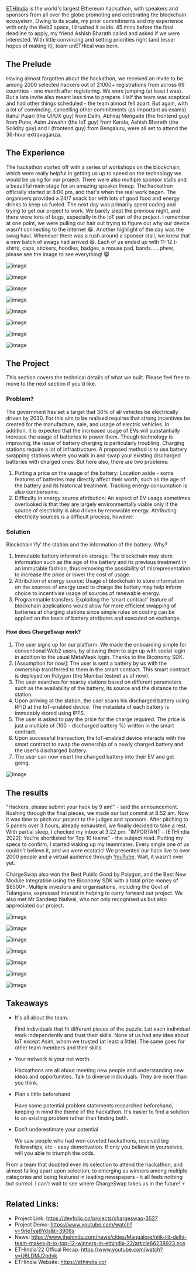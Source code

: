[ETHIndia](https://ethindia.co/index) is the world's largest Ethereum hackathon, with speakers and sponsors from all over the globe promoting and celebrating the blockchain ecosystem. Owing to its scale, my prior commitments and my experience with only the Web2 space, I brushed it aside. 45 mins before the final deadline to apply, my friend Ashish Bharath called and asked if we were interested. With little convincing and setting priorities right (and lesser hopes of making it), team unETHical was born. 

## The Prelude

Having almost forgotten about the hackathon, we received an invite to be among 2000 selected hackers out of 21000+ registrations from across 69 countries - one month after registering. We were jumping (at least I was). But a late invite also meant less time to prepare. Half the team was sceptical and had other things scheduled - the team almost fell apart. But again, with a lot of convincing, cancelling other commitments (as important as exams) Rahul Pujari (the UI/UX guy) from Delhi, Abhiraj Mengade (the frontend guy) from Pune, Asim Jawahir (the IoT guy) from Kerala, Ashish Bharath (the Solidity guy) and I (frontend guy) from Bengaluru, were all set to attend the 36-hour extravaganza. 

## The Experience

The hackathon started off with a series of workshops on the blockchain, which were really helpful in getting us up to speed on the technology we would be using for our project. There were also multiple sponsor stalls and a beautiful main stage for an amazing speaker lineup. 
The hackathon officially started at 8:00 pm, and that's when the real work began. The organisers provided a 24/7 snack bar with lots of good food and energy drinks to keep us fueled.
The next day was primarily spent coding and trying to get our project to work. We barely slept the previous night, and there were tons of bugs, especially in the IoT part of the project. I remember at one point, we were pulling our hair out trying to figure out why our device wasn't connecting to the internet 😂. 
Another highlight of the day was the swag haul. Whenever there was a rush around a sponsor stall, we knew that a new batch of swags had arrived 😆. Each of us ended up with 11-12 t-shirts, caps, stickers, hoodies, badges, a mouse pad, bands……phew, please see the image to see everything! 😸

![image](https://github.com/WebClub-NITK/wec-nitk-website/assets/97223188/588a50a8-6245-4498-a6d6-28a4592b897f)

![image](https://github.com/WebClub-NITK/wec-nitk-website/assets/97223188/e0224054-0f02-4161-8d39-e9204c6c0e97)

![image](https://github.com/WebClub-NITK/wec-nitk-website/assets/97223188/a39f68d0-54bf-4897-84ae-e1c777f18d6f)

![image](https://github.com/WebClub-NITK/wec-nitk-website/assets/97223188/03ca038b-ddfc-44ee-8d77-eafdbcbd2280)

![image](https://github.com/WebClub-NITK/wec-nitk-website/assets/97223188/60eee8c6-d979-4e07-b9e5-ae42ec01d6f0)

![image](https://github.com/WebClub-NITK/wec-nitk-website/assets/97223188/c701b5a0-2aff-4125-84f1-e80e7f03b6c5)

![image](https://github.com/WebClub-NITK/wec-nitk-website/assets/97223188/d609aa55-4a5a-4b12-9c31-62cebfa0dfe0)

![image](https://github.com/WebClub-NITK/wec-nitk-website/assets/97223188/7e8d76d3-802e-4d72-bba1-20faf77968a2)

## The Project
This section covers the technical details of what we built. Please feel free to move to the next section if you'd like. 

### Problem?

The government has set a target that 30% of all vehicles be electrically driven by 2030. For this aim to be realised requires that strong incentives be created for the manufacture, sale, and usage of electric vehicles. In addition, it is expected that the increased usage of EVs will substantially increase the usage of batteries to power them. Though technology is improving, the issue of battery charging is particularly troubling. Charging stations require a lot of infrastructure. A proposed method is to use battery swapping stations where you walk in and swap your existing discharged batteries with charged ones. But here also, there are two problems: 

1. Putting a price on the usage of the battery: Location aside - some features of batteries may directly affect their worth, such as the age of the battery and its historical treatment. Tracking energy consumption is also cumbersome. 
2. Difficulty in energy source attribution: An aspect of EV usage sometimes overlooked is that they are largely environmentally viable only if the source of electricity is also driven by renewable energy. Attributing electricity sources is a difficult process, however.

### Solution
Blockchain'ify' the station and the information of the battery. 
Why?
1. Immutable battery information storage: The blockchain may store information such as the age of the battery and its previous treatment in an immutable fashion, thus removing the possibility of misrepresentation to increase the price or lower the cost of usage.
2. Attribution of energy source: Usage of blockchain to store information on the sources of energy used to charge the battery may help inform choice to incentivise usage of sources of renewable energy. 
3. Programmable transfers: Exploiting the ‘smart contract’ feature of blockchain applications would allow for more efficient swapping of batteries at charging stations since simple rules on costing can be applied on the basis of battery attributes and executed on exchange.

#### How does ChargeSwap work?

1. The user signs up for our platform. We made the onboarding simple for conventional Web2 users, by allowing them to sign up with social login in addition to the usual MetaMask login. Thanks to the Biconomy SDK. 
2. [Assumption for now]: The user is sent a battery by us with the ownership transferred to them in the smart contract. This smart contract is deployed on Polygon (the Mumbai testnet as of now).
3. The user searches for nearby stations based on different parameters such as the availability of the battery, its source and the distance to the station.
4. Upon arriving at the station, the user scans his discharged battery using RFID at the IoT-enabled device. The metadata of each battery is immutably stored using IPFS. 
5. The user is asked to pay the price for the charge required. The price is just a multiple of (100 - discharged battery %) written in the smart contract. 
6. Upon successful transaction, the IoT-enabled device interacts with the smart contract to swap the ownership of a newly charged battery and the user's discharged battery. 
7. The user can now insert the changed battery into their EV and get going. 


![image](https://github.com/WebClub-NITK/wec-nitk-website/assets/97223188/280bc445-2d29-4ef0-8b6b-1432bbb44543)


## The results
"Hackers, please submit your hack by 9 am!" - said the announcement. Rushing through the final pieces, we made our last commit at 8:52 am. Now it was time to pitch our project to the judges and sponsors. After pitching to 5 panels over 3 hours, already exhausted, we finally decided to take a rest. With partial sleep, I checked my inbox at 3:22 pm. "IMPORTANT - [ETHIndia 2022]: You're shortlisted for Top 10 teams" - the subject read. Putting my specs to confirm, I started waking up my teammates. Every single one of us couldn't believe it, and we were ecstatic! 
We presented our hack live to over 2000 people and a virtual audience through [YouTube](https://youtu.be/9rieTya8Yds?t=3908). Wait, it wasn't over yet. 

ChargeSwap also won the Best Public Good by Polygon, and the Best New Module Integration using the Biconomy SDK with a total prize money of $6500+. Multiple investors and organisations, including the Govt of Telangana, expressed interest in helping to carry forward our project. We also met Mr Sandeep Nailwal, who not only recognised us but also appreciated our project. 


![image](https://github.com/WebClub-NITK/wec-nitk-website/assets/97223188/a35a114a-eb82-4ac6-aad0-df67f753701f)


![image](https://github.com/WebClub-NITK/wec-nitk-website/assets/97223188/1ebf81b0-d2e1-42f0-b47c-6d3b82af0aeb)


![image](https://github.com/WebClub-NITK/wec-nitk-website/assets/97223188/525651f6-239b-4875-a93a-6fef87829c0d)


![image](https://github.com/WebClub-NITK/wec-nitk-website/assets/97223188/26822a6d-e628-4f6f-9778-19b2e0af2608)


![image](https://github.com/WebClub-NITK/wec-nitk-website/assets/97223188/4013a3a3-e888-4f3e-a5b9-f31517f44c76)


![image](https://github.com/WebClub-NITK/wec-nitk-website/assets/97223188/d841f325-f752-4b8f-a6e5-5ab30b826f19)


![image](https://github.com/WebClub-NITK/wec-nitk-website/assets/97223188/9646f5f5-8fd3-4c31-a1fb-47a1e45501d6)

## Takeaways
* It's all about the team.
  
  Find individuals that fit different pieces of the puzzle. Let each individual work independently and trust their skills. None of us had any idea about IoT except Asim, whom we trusted (at least a little). The same goes for other team members and their skills. 
* Your network is your net worth.
  
  Hackathons are all about meeting new people and understanding new ideas and opportunities. Talk to diverse individuals. They are nicer than you think.
* Plan a little beforehand
  
  Have some potential problem statements researched beforehand, keeping in mind the theme of the hackathon. It's easier to find a solution to an existing problem rather than finding both. 
* Don’t underestimate your potential
  
  We saw people who had won coveted hackathons, received big fellowships, etc - easy demotivation. If only you believe in yourselves, will you able to triumph the odds.  

From a team that doubted even its selection to attend the hackathon, and almost falling apart upon selection, to emerging as winners among multiple categories and being featured in leading newspapers - it all feels nothing but surreal. I can't wait to see where ChargeSwap takes us in the future! ⚡

## Related Links:
* Project Link: https://devfolio.co/projects/chargeswap-3527
* Project Demo:  https://www.youtube.com/watch?v=9rieTya8Yds&t=3908s
* News: https://www.thehindu.com/news/cities/Mangalore/nitk-iiit-delhi-team-makes-it-to-top-12-winners-in-ethindia-22/article66238923.ece
* ETHIndia’22 Offical Recap: https://www.youtube.com/watch?v=U6LDMJ2pdvk
* ETHIndia Website: https://ethindia.co/




